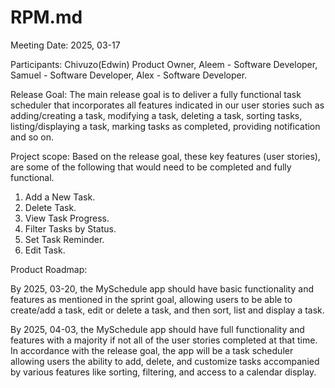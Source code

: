 # RPM.md

Meeting Date: 2025, 03-17

Participants: Chivuzo(Edwin) Product Owner, Aleem \- Software Developer, Samuel \- Software Developer,  Alex \- Software Developer. 

Release Goal: The main release goal is to deliver a fully functional task scheduler that incorporates all features indicated in our user stories such as adding/creating a task, modifying a task, deleting a task, sorting tasks, listing/displaying a task, marking tasks as completed, providing notification and so on. 

Project scope: Based on the release goal, these key features (user stories), are some of the following that would need to be completed and fully functional. 

1) Add a New Task.  
2) Delete Task.  
3) View Task Progress.  
4) Filter Tasks by Status.  
5) Set Task Reminder.  
6) Edit Task.

Product Roadmap: 

By 2025, 03-20, the MySchedule app should have basic functionality and features as mentioned in the sprint goal, allowing users to be able to create/add a task, edit or delete a task, and then sort, list and display a task. 

By 2025, 04-03, the MySchedule app should have full functionality and features with a majority if not all of the user stories completed at that time. In accordance with the release goal, the app will be a task scheduler allowing users the ability to add, delete, and customize tasks accompanied by various features like sorting, filtering, and access to a calendar display.  
